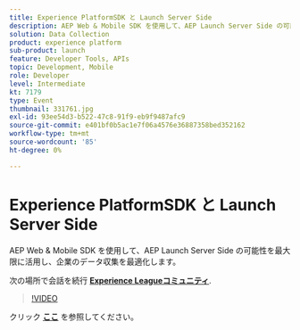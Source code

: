 ```yaml
---
title: Experience PlatformSDK と Launch Server Side
description: AEP Web & Mobile SDK を使用して、AEP Launch Server Side の可能性を最大限に活用し、企業のデータ収集を最適化します。 このセッションは、Adobe Developers Live Content イベントの一部として配信されました。
solution: Data Collection
product: experience platform
sub-product: launch
feature: Developer Tools, APIs
topic: Development, Mobile
role: Developer
level: Intermediate
kt: 7179
type: Event
thumbnail: 331761.jpg
exl-id: 93ee54d3-b522-47c8-91f9-eb9f9487afc9
source-git-commit: e401bf0b5ac1e7f06a4576e36887358bed352162
workflow-type: tm+mt
source-wordcount: '85'
ht-degree: 0%

---
```


# Experience PlatformSDK と Launch Server Side

AEP Web &amp; Mobile SDK を使用して、AEP Launch Server Side の可能性を最大限に活用し、企業のデータ収集を最適化します。

次の場所で会話を続行 **[Experience Leagueコミュニティ](https://adobe.ly/36Yd3v6)**.

>[!VIDEO](https://video.tv.adobe.com/v/331761/?quality=12&learn=on&hidetitle=true)

クリック **[ここ](/help/adobe-developers-live/assets/experience-platform-sdk-launch.pdf)** を参照してください。
